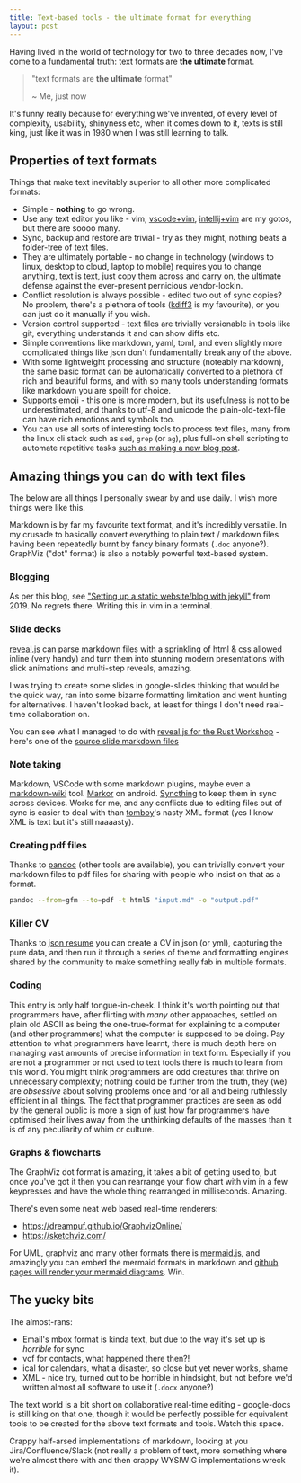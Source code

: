 ```yaml
---
title: Text-based tools - the ultimate format for everything
layout: post
---
```


Having lived in the world of technology for two to three decades now, I've come to a fundamental truth: text formats are **the ultimate** format.

> "text formats are **the ultimate** format"  
>  
> ~ Me, just now

It's funny really because for everything we've invented, of every level of complexity, usability, shinyness etc, when it comes down to it, texts is still king, just like it was in 1980 when I was still learning to talk.

## Properties of text formats

Things that make text inevitably superior to all other more complicated formats:

- Simple - **nothing** to go wrong.
- Use any text editor you like - vim, [vscode+vim](https://marketplace.visualstudio.com/items?itemName=yzhang.markdown-all-in-one), [intellij+vim](https://plugins.jetbrains.com/plugin/164-ideavim) are my gotos, but there are soooo many.
- Sync, backup and restore are trivial - try as they might, nothing beats a folder-tree of text files.
- They are ultimately portable - no change in technology (windows to linux, desktop to cloud, laptop to mobile) requires you to change anything, text is text, just copy them across and carry on, the ultimate defense against the ever-present pernicious vendor-lockin.
- Conflict resolution is always possible - edited two out of sync copies? No problem, there's a plethora of tools ([kdiff3](https://kdiff3.sourceforge.net/) is my favourite), or you can just do it manually if you wish.
- Version control supported - text files are trivially versionable in tools like git, everything understands it and can show diffs etc.
- Simple conventions like markdown, yaml, toml, and even slightly more complicated things like json don't fundamentally break any of the above.
- With some lightweight processing and structure (noteably markdown), the same basic format can be automatically converted to a plethora of rich and beautiful forms, and with so many tools understanding formats like markdown you are spoilt for choice.
- Supports emoji - this one is more modern, but its usefulness is not to be underestimated, and thanks to utf-8 and unicode the plain-old-text-file can have rich emotions and symbols too.
- You can use all sorts of interesting tools to process text files, many from the linux cli stack such as `sed`, `grep` (or `ag`), plus full-on shell scripting to automate repetitive tasks [such as making a new blog post](https://github.com/timabell/timwise.co.uk/blob/eff17d609f862a14275c4fa0bd8319d13d59574e/new).

## Amazing things you can do with text files

The below are all things I personally swear by and use daily. I wish more things were like this.

Markdown is by far my favourite text format, and it's incredibly versatile. In my crusade to basically convert everything to plain text / markdown files having been repeatedly burnt by fancy binary formats (`.doc` anyone?). GraphViz ("dot" format) is also a notably powerful text-based system.

### Blogging

As per this blog, see ["Setting up a static website/blog with jekyll"](/2019/06/24/setting-up-a-jekyll-blog/) from 2019. No regrets there. Writing this in vim in a terminal.

### Slide decks

[reveal.js]() can parse markdown files with a sprinkling of html & css allowed inline (very handy) and turn them into stunning modern presentations with slick animations and multi-step reveals, amazing.

I was trying to create some slides in google-slides thinking that would be the quick way, ran into some bizarre formatting limitation and went hunting for alternatives. I haven't looked back, at least for things I don't need real-time collaboration on.

You can see what I managed to do with [reveal.js for the Rust Workshop](https://rustworkshop.github.io/slide-decks/) - here's one of the [source slide markdown files](https://github.com/rustworkshop/slide-decks/blob/7eb002bfc1431025b47de97fd20e163456b5d7e5/decks/rust-workshop-master/slides.md?plain=1)

### Note taking

Markdown, VSCode with some markdown plugins, maybe even a [markdown-wiki](https://marketplace.visualstudio.com/items?itemName=kortina.vscode-markdown-notes) tool. [Markor](https://f-droid.org/packages/net.gsantner.markor/) on android. [Syncthing](https://syncthing.net/) to keep them in sync across devices. Works for me, and any conflicts due to editing files out of sync is easier to deal with than [tomboy](https://wiki.gnome.org/Apps/Tomboy)'s nasty XML format (yes I know XML is text but it's still naaaasty).

### Creating pdf files

Thanks to [pandoc](https://pandoc.org/) (other tools are available), you can trivially convert your markdown files to pdf files for sharing with people who insist on that as a format.

```bash
pandoc --from=gfm --to=pdf -t html5 "input.md" -o "output.pdf"
```

### Killer CV

Thanks to [json resume](https://jsonresume.org/) you can create a CV in json (or yml), capturing the pure data, and then run it through a series of theme and formatting engines shared by the community to make something really fab in multiple formats.

### Coding

This entry is only half tongue-in-cheek. I think it's worth pointing out that programmers have, after flirting with *many* other approaches, settled on plain old ASCII as being the one-true-format for explaining to a computer (and other programmers) what the computer is supposed to be doing. Pay attention to what programmers have learnt, there is much depth here on managing vast amounts of precise information in text form. Especially if you are not a programmer or not used to text tools there is much to learn from this world. You might think programmers are odd creatures that thrive on unnecessary complexity; nothing could be further from the truth, they (we) are *obsessive* about solving problems once and for all and being ruthlessly efficient in all things. The fact that programmer practices are seen as odd by the general public is more a sign of just how far programmers have optimised their lives away from the unthinking defaults of the masses than it is of any peculiarity of whim or culture.

### Graphs & flowcharts

The GraphViz dot format is amazing, it takes a bit of getting used to, but once you've got it then you can rearrange your flow chart with vim in a few keypresses and have the whole thing rearranged in milliseconds. Amazing.

There's even some neat web based real-time renderers:

- <https://dreampuf.github.io/GraphvizOnline/>
- <https://sketchviz.com/>

For UML, graphviz and many other formats there is [mermaid.js](https://mermaid.js.org/), and amazingly you can embed the mermaid formats in markdown and [github pages will render your mermaid diagrams](https://docs.github.com/en/get-started/writing-on-github/working-with-advanced-formatting/creating-diagrams). Win.

## The yucky bits

The almost-rans:

- Email's mbox format is kinda text, but due to the way it's set up is *horrible* for sync
- vcf for contacts, what happened there then?!
- ical for calendars, what a disaster, so close but yet never works, shame
- XML - nice try, turned out to be horrible in hindsight, but not before we'd written almost all software to use it (`.docx` anyone?)

The text world is a bit short on collaborative real-time editing - google-docs is still king on that one, though it would be perfectly possible for equivalent tools to be created for the above text formats and tools. Watch this space.

Crappy half-arsed implementations of markdown, looking at you Jira/Confluence/Slack (not really a problem of text, more something where we're almost there with and then crappy WYSIWIG implementations wreck it).

